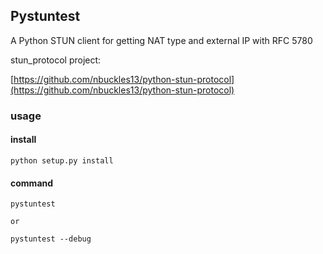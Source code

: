 ## Pystuntest

A Python STUN client for getting NAT type and external IP with RFC 5780

stun_protocol project:

[https://github.com/nbuckles13/python-stun-protocol](https://github.com/nbuckles13/python-stun-protocol)

### usage
#### install
```
python setup.py install
```

#### command
```
pystuntest

or

pystuntest --debug
```
